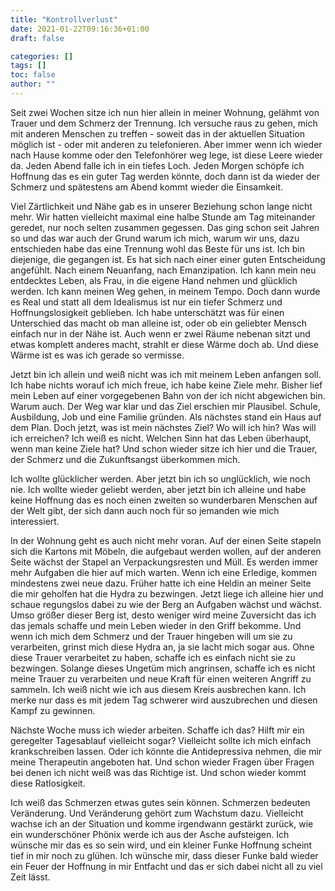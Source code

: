 ```yaml
---
title: "Kontrollverlust"
date: 2021-01-22T09:16:36+01:00
draft: false

categories: []
tags: []
toc: false
author: ""
---
```

Seit zwei Wochen sitze ich nun hier allein in meiner Wohnung, gelähmt von Trauer und dem Schmerz der Trennung.
Ich versuche raus zu gehen, mich mit anderen Menschen zu treffen - soweit das in der aktuellen Situation möglich ist - oder mit anderen zu telefonieren. Aber immer wenn ich wieder nach Hause komme oder den Telefonhörer weg lege, ist diese Leere wieder da. Jeden Abend falle ich in ein tiefes Loch. Jeden Morgen schöpfe ich Hoffnung das es ein guter Tag werden könnte, doch dann ist da wieder der Schmerz und spätestens am Abend kommt wieder die Einsamkeit.

Viel Zärtlichkeit und Nähe gab es in unserer Beziehung schon lange nicht mehr. Wir hatten vielleicht maximal eine halbe Stunde am Tag miteinander geredet, nur noch selten zusammen gegessen. Das ging schon seit Jahren so und das war auch der Grund warum ich mich, warum wir uns, dazu entschieden habe das eine Trennung wohl das Beste für uns ist. Ich bin diejenige, die gegangen ist. Es hat sich nach einer einer guten Entscheidung angefühlt. Nach einem Neuanfang, nach Emanzipation. Ich kann mein neu entdecktes Leben, als Frau, in die eigene Hand nehmen und glücklich werden. Ich kann meinen Weg gehen, in meinem Tempo.
Doch dann wurde es Real und statt all dem Idealismus ist nur ein tiefer Schmerz und Hoffnungslosigkeit geblieben.
Ich habe unterschätzt was für einen Unterschied das macht ob man alleine ist, oder ob ein geliebter Mensch einfach nur in der Nähe ist. Auch wenn er zwei Räume nebenan sitzt und etwas komplett anderes macht, strahlt er diese Wärme doch ab. Und diese Wärme ist es was ich gerade so vermisse.

Jetzt bin ich allein und weiß nicht was ich mit meinem Leben anfangen soll. Ich habe nichts worauf ich mich freue, ich habe keine Ziele mehr. Bisher lief mein Leben auf einer vorgegebenen Bahn von der ich nicht abgewichen bin. Warum auch. Der Weg war klar und das Ziel erschien mir Plausibel. Schule, Ausbildung, Job und eine Familie gründen. Als nächstes stand ein Haus auf dem Plan. Doch jetzt, was ist mein nächstes Ziel? Wo will ich hin? Was will ich erreichen? Ich weiß es nicht. Welchen Sinn hat das Leben überhaupt, wenn man keine Ziele hat? Und schon wieder sitze ich hier und die Trauer, der Schmerz und die Zukunftsangst überkommen mich.

Ich wollte glücklicher werden. Aber jetzt bin ich so unglücklich, wie noch nie. Ich wollte wieder geliebt werden, aber jetzt bin ich alleine und habe keine Hoffnung das es noch einen zweiten so wunderbaren Menschen auf der Welt gibt, der sich dann auch noch für so jemanden wie mich interessiert.

In der Wohnung geht es auch nicht mehr voran. Auf der einen Seite stapeln sich die Kartons mit Möbeln, die aufgebaut werden wollen, auf der anderen Seite wächst der Stapel an Verpackungsresten und Müll.
Es werden immer mehr Aufgaben die hier auf mich warten. Wenn ich eine Erledige, kommen mindestens zwei neue dazu. Früher hatte ich eine Heldin an meiner Seite die mir geholfen hat die Hydra zu bezwingen. Jetzt liege ich alleine hier und schaue regungslos dabei zu wie der Berg an Aufgaben wächst und wächst. Umso größer dieser Berg ist, desto weniger wird meine Zuversicht das ich das jemals schaffe und mein Leben wieder in den Griff bekomme. Und wenn ich mich dem Schmerz und der Trauer hingeben will um sie zu verarbeiten, grinst mich diese Hydra an, ja sie lacht mich sogar aus. Ohne diese Trauer verarbeitet zu haben, schaffe ich es einfach nicht sie zu bezwingen. Solange dieses Ungetüm mich angrinsen, schaffe ich es nicht meine Trauer zu verarbeiten und neue Kraft für einen weiteren Angriff zu sammeln. Ich weiß nicht wie ich aus diesem Kreis ausbrechen kann. Ich merke nur dass es mit jedem Tag schwerer wird auszubrechen und diesen Kampf zu gewinnen.

Nächste Woche muss ich wieder arbeiten. Schaffe ich das? Hilft mir ein geregelter Tagesablauf vielleicht sogar? Vielleicht sollte ich mich einfach krankschreiben lassen. Oder ich könnte die Antidepressiva nehmen, die mir meine Therapeutin angeboten hat. Und schon wieder Fragen über Fragen bei denen ich nicht weiß was das Richtige ist. Und schon wieder kommt diese Ratlosigkeit.

Ich weiß das Schmerzen etwas gutes sein können. Schmerzen bedeuten Veränderung. Und Veränderung gehört zum Wachstum dazu. Vielleicht wachse ich an der Situation und komme irgendwann gestärkt zurück, wie ein wunderschöner Phönix werde ich aus der Asche aufsteigen. Ich wünsche mir das es so sein wird, und ein kleiner Funke Hoffnung scheint tief in mir noch zu glühen. Ich wünsche mir, dass dieser Funke bald wieder ein Feuer der Hoffnung in mir Entfacht und das er sich dabei nicht all zu viel Zeit lässt. 